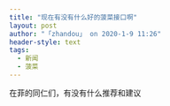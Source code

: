 ```yaml
---
title: "现在有没有什么好的菠菜接口啊"
layout: post
author: "「zhandou」 on 2020-1-9 11:26"
header-style: text
tags:
  - 新闻
  - 菠菜
---
```


<head></head>
<body>
  在菲的同仁们，有没有什么推荐和建议
 <br>
</body>


